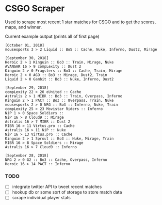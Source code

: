 # CSGO Scraper
Used to scrape most recent 1 star matches for CSGO and to get the scores, maps, and winner.

Current example output (prints all of first page)

```
[October 01, 2018]
mousesports 3 > 2 Liquid :: Bo5 :: Cache, Nuke, Inferno, Dust2, Mirage

[September 30, 2018]
Heroic 2 > 1 Kinguin :: Bo3 :: Train, Mirage, Nuke
AVANGAR 16 > 9 compLexity :: Dust 2
Kinguin 2 > 0 Fragsters :: Bo3 :: Cache, Train, Mirage
Heroic 2 > 0 AGO :: Bo3 :: Mirage, Dust2, Train
Liquid 2 > 0 Gambit :: Bo3 :: Nuke, Inferno, Dust2

[September 29, 2018]
compLexity 22 > 20 eUnited :: Cache
Astralis 2 > 1 MIBR :: Bo3 :: Train, Overpass, Inferno
Kinguin 2 > 1 PACT :: Bo3 :: Overpass, Train, Nuke
mousesports 2 > 0 NRG :: Bo3 :: Inferno, Nuke, Train
compLexity 25 > 23 Movistar Riders :: Inferno
NiP 1 > 0 Space Soldiers ::
NiP 16 > 8 Cloud9 :: Mirage
Astralis 16 > 7 MIBR :: Dust 2
MIBR 16 > 11 Virtus.pro :: Cache
Astralis 16 > 11 NiP :: Nuke
NiP 16 > 13 Virtus.pro :: Cache
Kinguin 2 > 1 Sprout :: Bo3 :: Nuke, Mirage, Train
MIBR 16 > 8 Space Soldiers :: Mirage
Astralis 16 > 7 Cloud9 :: Inferno

[September 28, 2018]
NRG 2 > 0 G2 :: Bo3 :: Cache, Overpass, Inferno
Heroic 16 > 14 PACT :: Inferno
```


### TODO
- [ ] integrate twitter API to tweet recent matches
- [ ] hookup db or some sort of storage to store match data
- [ ] scrape individual player stats
